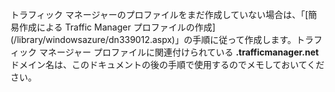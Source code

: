 トラフィック マネージャーのプロファイルをまだ作成していない場合は、「[簡易作成による Traffic Manager プロファイルの作成] (/library/windowsazure/dn339012.aspx)」の手順に従って作成します。トラフィック マネージャー プロファイルに関連付けられている **.trafficmanager.net** ドメイン名は、このドキュメントの後の手順で使用するのでメモしておいてください。
<!--HONumber=52--> 
